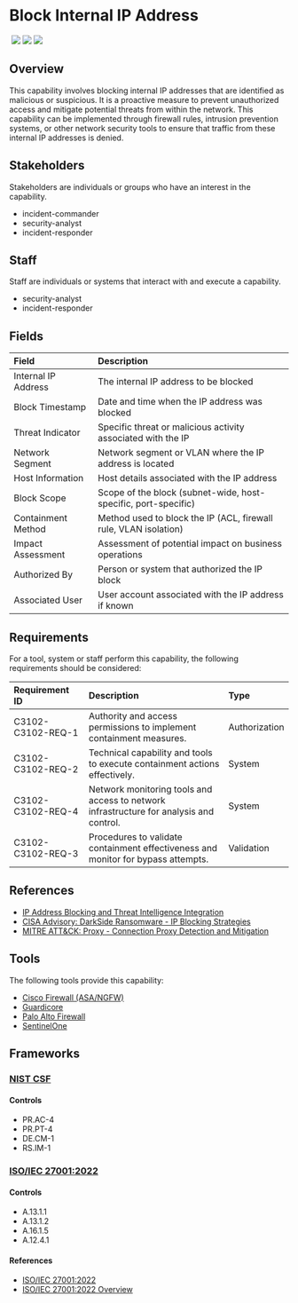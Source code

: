 # Block Internal IP Address
&nbsp;![](https://img.shields.io/badge/ID-C3102-blue)&nbsp;![](https://img.shields.io/badge/Phase-Containment_%28P0003%29-blue)&nbsp;![](https://img.shields.io/badge/Category-Network-blue)
## Overview
This capability involves blocking internal IP addresses that are identified as malicious or suspicious. It is a proactive measure to prevent unauthorized access and mitigate potential threats from within the network. This capability can be implemented through firewall rules, intrusion prevention systems, or other network security tools to ensure that traffic from these internal IP addresses is denied.

## Stakeholders
Stakeholders are individuals or groups who have an interest in the capability.

- incident-commander
- security-analyst
- incident-responder

## Staff
Staff are individuals or systems that interact with and execute a capability.

- security-analyst
- incident-responder

## Fields
| Field | Description |
| :--- | :--- |
| Internal IP Address | The internal IP address to be blocked |
| Block Timestamp | Date and time when the IP address was blocked |
| Threat Indicator | Specific threat or malicious activity associated with the IP |
| Network Segment | Network segment or VLAN where the IP address is located |
| Host Information | Host details associated with the IP address |
| Block Scope | Scope of the block (subnet-wide, host-specific, port-specific) |
| Containment Method | Method used to block the IP (ACL, firewall rule, VLAN isolation) |
| Impact Assessment | Assessment of potential impact on business operations |
| Authorized By | Person or system that authorized the IP block |
| Associated User | User account associated with the IP address if known |

## Requirements
For a tool, system or staff perform this capability, the following requirements should be considered:

| Requirement ID | Description | Type |
| :--- | :--- | :--- |
| C3102-C3102-REQ-1 | Authority and access permissions to implement containment measures. | Authorization|
| C3102-C3102-REQ-2 | Technical capability and tools to execute containment actions effectively. | System|
| C3102-C3102-REQ-4 | Network monitoring tools and access to network infrastructure for analysis and control. | System|
| C3102-C3102-REQ-3 | Procedures to validate containment effectiveness and monitor for bypass attempts. | Validation|

## References

- [IP Address Blocking and Threat Intelligence Integration](https://www.sans.org/white-papers/37532/)
- [CISA Advisory: DarkSide Ransomware - IP Blocking Strategies](https://www.cisa.gov/news-events/cybersecurity-advisories/aa21-131a)
- [MITRE ATT&CK: Proxy - Connection Proxy Detection and Mitigation](https://attack.mitre.org/techniques/T1090/)
## Tools
The following tools provide this capability:

- [Cisco Firewall (ASA/NGFW)](../tool/cisco-fw/C3102.md)
- [Guardicore](../tool/guardicore/C3102.md)
- [Palo Alto Firewall](../tool/palo-alto-fw/C3102.md)
- [SentinelOne](../tool/sentinelone/C3102.md)

## Frameworks
### [NIST CSF](../frameworks/F0003.md)

#### Controls

- PR.AC-4 
- PR.PT-4 
- DE.CM-1 
- RS.IM-1 

### [ISO/IEC 27001:2022](../frameworks/F0002.md)

#### Controls

- A.13.1.1 
- A.13.1.2 
- A.16.1.5 
- A.12.4.1 

#### References

- [ISO/IEC 27001:2022](https://www.iso.org/standard/82875.html)
- [ISO/IEC 27001:2022 Overview](https://www.iso.org/isoiec-27001-information-security.html)